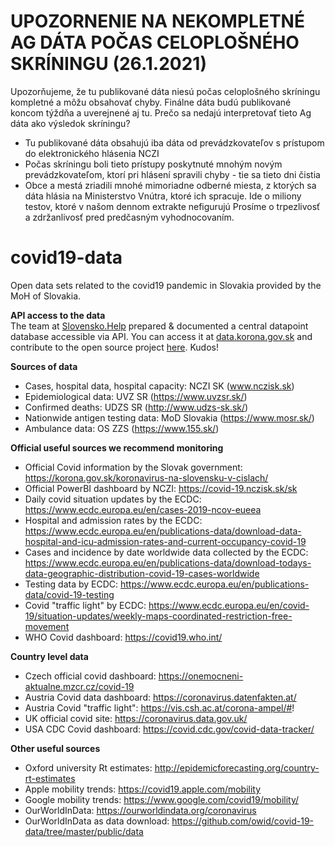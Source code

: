 # UPOZORNENIE NA NEKOMPLETNÉ AG DÁTA POČAS CELOPLOŠNÉHO SKRÍNINGU (26.1.2021)
Upozorňujeme, že tu publikované dáta niesú počas celoplošného skríningu kompletné a môžu obsahovať chyby. Finálne dáta budú publikované koncom týždňa a uverejnené aj tu. Prečo sa nedajú interpretovať tieto Ag dáta ako výsledok skríningu?
- Tu publikované dáta obsahujú iba dáta od prevádzkovateľov s prístupom do elektronického hlásenia NCZI
- Počas skríningu boli tieto prístupy poskytnuté mnohým novým prevádzkovateľom, ktorí pri hlásení spravili chyby - tie sa tieto dni čistia
- Obce a mestá zriadili mnohé mimoriadne odberné miesta, z ktorých sa dáta hlásia na Ministerstvo Vnútra, ktoré ich spracuje. Ide o miliony testov, ktoré v našom dennom extrakte nefigurujú
Prosíme o trpezlivosť a zdržanlivosť pred predčasným vyhodnocovaním. 

# covid19-data
Open data sets related to the covid19 pandemic in Slovakia provided by the MoH of Slovakia.

<strong>API access to the data</strong>
<br>
The team at <a href="https://slovensko.help">Slovensko.Help</a> prepared & documented a central datapoint database accessible via API. You can access it at <a href="https://data.korona.gov.sk/">data.korona.gov.sk</a> and contribute to the open source project <a href="https://github.com/slovensko-help/data-korona">here</a>. Kudos!

<strong>Sources of data</strong>
- Cases, hospital data, hospital capacity: NCZI SK (www.nczisk.sk)
- Epidemiological data: UVZ SR (https://www.uvzsr.sk/)
- Confirmed deaths: UDZS SR (http://www.udzs-sk.sk/)
- Nationwide antigen testing data: MoD Slovakia (https://www.mosr.sk/)
- Ambulance data: OS ZZS (https://www.155.sk/)

<strong>Official useful sources we recommend monitoring</strong>
- Official Covid information by the Slovak government: https://korona.gov.sk/koronavirus-na-slovensku-v-cislach/
- Official PowerBI dashboard by NCZI: https://covid-19.nczisk.sk/sk
- Daily covid situation updates by the ECDC: https://www.ecdc.europa.eu/en/cases-2019-ncov-eueea
- Hospital and admission rates by the ECDC: https://www.ecdc.europa.eu/en/publications-data/download-data-hospital-and-icu-admission-rates-and-current-occupancy-covid-19
- Cases and incidence by date worldwide data collected by the ECDC: https://www.ecdc.europa.eu/en/publications-data/download-todays-data-geographic-distribution-covid-19-cases-worldwide
- Testing data by ECDC: https://www.ecdc.europa.eu/en/publications-data/covid-19-testing
- Covid "traffic light" by ECDC: https://www.ecdc.europa.eu/en/covid-19/situation-updates/weekly-maps-coordinated-restriction-free-movement
- WHO Covid dashboard: https://covid19.who.int/

<strong>Country level data</strong>
- Czech official covid dashboard: https://onemocneni-aktualne.mzcr.cz/covid-19
- Austria Covid data dashboard: https://coronavirus.datenfakten.at/
- Austria Covid "traffic light": https://vis.csh.ac.at/corona-ampel/#!
- UK official covid site: https://coronavirus.data.gov.uk/
- USA CDC Covid dashboard: https://covid.cdc.gov/covid-data-tracker/

<strong>Other useful sources</strong>
- Oxford university Rt estimates: http://epidemicforecasting.org/country-rt-estimates
- Apple mobility trends: https://covid19.apple.com/mobility
- Google mobility trends: https://www.google.com/covid19/mobility/
- OurWorldInData: https://ourworldindata.org/coronavirus
- OurWorldInData as data download: https://github.com/owid/covid-19-data/tree/master/public/data
